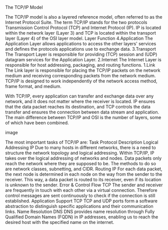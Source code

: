 
The TCP/IP Model

The TCP/IP model is also a layered reference model, often referred to as the Internet Protocol Suite. The term TCP/IP stands for the two protocols Transmission Control Protocol (TCP) and Internet Protocol (IP). IP is located within the network layer (Layer 3) and TCP is located within the transport layer (Layer 4) of the OSI layer model.
Layer 	Function
4.Application 	The Application Layer allows applications to access the other layers' services and defines the protocols applications use to exchange data.
3.Transport 	The Transport Layer is responsible for providing (TCP) session and (UDP) datagram services for the Application Layer.
2.Internet 	The Internet Layer is responsible for host addressing, packaging, and routing functions.
1.Link 	The Link layer is responsible for placing the TCP/IP packets on the network medium and receiving corresponding packets from the network medium. TCP/IP is designed to work independently of the network access method, frame format, and medium.

With TCP/IP, every application can transfer and exchange data over any network, and it does not matter where the receiver is located. IP ensures that the data packet reaches its destination, and TCP controls the data transfer and ensures the connection between data stream and application. The main difference between TCP/IP and OSI is the number of layers, some of which have been combined.

image

The most important tasks of TCP/IP are:
Task 	Protocol 	Description
Logical Addressing 	IP 	Due to many hosts in different networks, there is a need to structure the network topology and logical addressing. Within TCP/IP, IP takes over the logical addressing of networks and nodes. Data packets only reach the network where they are supposed to be. The methods to do so are network classes, subnetting, and CIDR.
Routing 	IP 	For each data packet, the next node is determined in each node on the way from the sender to the receiver. This way, a data packet is routed to its receiver, even if its location is unknown to the sender.
Error & Control Flow 	TCP 	The sender and receiver are frequently in touch with each other via a virtual connection. Therefore control messages are sent continuously to check if the connection is still established.
Application Support 	TCP 	TCP and UDP ports form a software abstraction to distinguish specific applications and their communication links.
Name Resolution 	DNS 	DNS provides name resolution through Fully Qualified Domain Names (FQDN) in IP addresses, enabling us to reach the desired host with the specified name on the internet.

